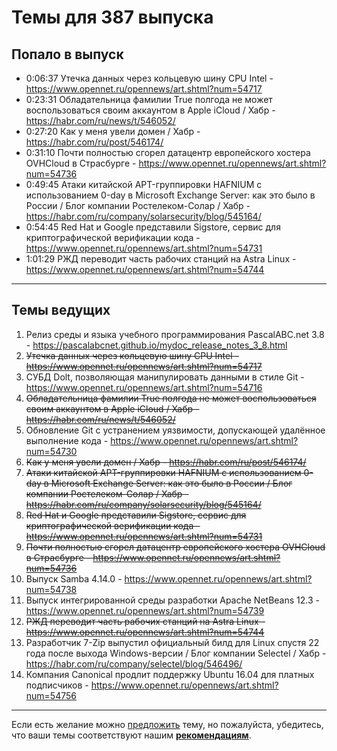 # Темы для 387 выпуска

## Попало в выпуск

- 0:06:37 Утечка данных через кольцевую шину CPU Intel - https://www.opennet.ru/opennews/art.shtml?num=54717
- 0:23:31 Обладательница фамилии True полгода не может воспользоваться своим аккаунтом в Apple iCloud / Хабр - https://habr.com/ru/news/t/546052/
- 0:27:20 Как у меня увели домен / Хабр - https://habr.com/ru/post/546174/
- 0:31:10 Почти полностью сгорел датацентр европейского хостера OVHCloud в Страсбурге - https://www.opennet.ru/opennews/art.shtml?num=54736
- 0:49:45 Атаки китайской APT-группировки HAFNIUM c использованием 0-day в Microsoft Exchange Server: как это было в России / Блог компании Ростелеком-Солар / Хабр - https://habr.com/ru/company/solarsecurity/blog/545164/
- 0:54:45 Red Hat и Google представили Sigstore, сервис для криптографической верификации кода - https://www.opennet.ru/opennews/art.shtml?num=54731
- 1:01:29 РЖД переводит часть рабочих станций на Astra Linux - https://www.opennet.ru/opennews/art.shtml?num=54744

---

## Темы ведущих

1. Релиз среды и языка учебного программирования PascalABC.net 3.8 - https://pascalabcnet.github.io/mydoc_release_notes_3_8.html
1. ~~Утечка данных через кольцевую шину CPU Intel - https://www.opennet.ru/opennews/art.shtml?num=54717~~
1. СУБД Dolt, позволяющая манипулировать данными в стиле Git - https://www.opennet.ru/opennews/art.shtml?num=54716
1. ~~Обладательница фамилии True полгода не может воспользоваться своим аккаунтом в Apple iCloud / Хабр - https://habr.com/ru/news/t/546052/~~
1. Обновление Git с устранением уязвимости, допускающей удалённое выполнение кода - https://www.opennet.ru/opennews/art.shtml?num=54730
1. ~~Как у меня увели домен / Хабр - https://habr.com/ru/post/546174/~~
1. ~~Атаки китайской APT-группировки HAFNIUM c использованием 0-day в Microsoft Exchange Server: как это было в России / Блог компании Ростелеком-Солар / Хабр - https://habr.com/ru/company/solarsecurity/blog/545164/~~
1. ~~Red Hat и Google представили Sigstore, сервис для криптографической верификации кода - https://www.opennet.ru/opennews/art.shtml?num=54731~~
1. ~~Почти полностью сгорел датацентр европейского хостера OVHCloud в Страсбурге - https://www.opennet.ru/opennews/art.shtml?num=54736~~
1. Выпуск Samba 4.14.0 - https://www.opennet.ru/opennews/art.shtml?num=54738
1. Выпуск интегрированной среды разработки Apache NetBeans 12.3 - https://www.opennet.ru/opennews/art.shtml?num=54739
1. ~~РЖД переводит часть рабочих станций на Astra Linux - https://www.opennet.ru/opennews/art.shtml?num=54744~~
1. Разработчик 7-Zip выпустил официальный билд для Linux спустя 22 года после выхода Windows-версии / Блог компании Selectel / Хабр - https://habr.com/ru/company/selectel/blog/546496/
1. Компания Canonical продлит поддержку Ubuntu 16.04 для платных подписчиков - https://www.opennet.ru/opennews/art.shtml?num=54756

---

Если есть желание можно [предложить](themes_from_listeners.md) тему, но пожалуйста, убедитесь, что ваши темы соответствуют нашим **[рекомендациям](Recommendations_for_the_proposed_topics.md)**.


